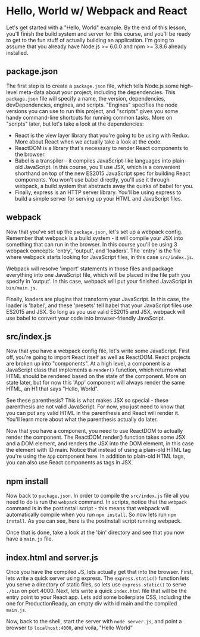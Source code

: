 # Hello, World w/ Webpack and React

Let's get started with a "Hello, World" example. By the end of this lesson, you'll finish
the build system and server for this course, and you'll be ready to get to the fun stuff
of actually building an application. I'm going to assume that you already have
Node.js >= 6.0.0 and npm >= 3.8.6 already installed.

## package.json

The first step is to create a `package.json` file, which tells Node.js some high-level
meta-data about your project, including the dependencies. This `package.json` file
will specify a name, the version, dependencies, devDependencies, engines, and scripts.
"Engines" specifies the node versions you can use to run this project, and "scripts"
gives you some handy command-line shortcuts for running common tasks. More on "scripts"
later, but let's take a look at the dependencies:

* React is the view layer library that you're going to be using with Redux. More about
React when we actually take a look at the code.
* ReactDOM is a library that's necessary to render React components to the browser.
* Babel is a transpiler - it compiles JavaScript-like languages into plain-old JavaScript.
In this course, you'll use JSX, which is a convenient shorthand on top of the new
ES2015 JavaScript spec for building React components. You won't use babel directly, you'll
use it through webpack, a build system that abstracts away the quirks of babel for you.
* Finally, express is an HTTP server library. You'll be using express to build a simple
server for serving up your HTML and JavaScript files.

## webpack

Now that you've set up the `package.json`, let's set up a webpack config. Remember that
webpack is a build system - it will compile your JSX into something that can run in
the browser. In this course you'll be using 3 webpack concepts: 'entry', 'output', and
'loaders'. The 'entry' is the file where webpack starts looking for JavaScript files,
in this case `src/index.js`.

Webpack will resolve 'import' statements in those files and package everything into
one JavaScript file, which will be placed in the file path you specify in 'output'.
In this case, webpack will put your finished JavaScript in `bin/main.js`.

Finally, loaders are plugins that transform your JavaScript. In this case, the loader
is 'babel', and these 'presets' tell babel that your JavaScript files use ES2015 and
JSX. So long as you use valid ES2015 and JSX, webpack will use babel to convert your
code into browser-friendly JavaScript.

## src/index.js

Now that you have a webpack config file, let's write some JavaScript. First off,
you're going to import React itself as well as ReactDOM. React projects are broken
up into "components". At a high level, a component is a JavaScript class that
implements a `render()` function, which returns what HTML should be rendered
based on the state of the component. More on state later, but for now this
'App' component will always render the same HTML, an H1 that says "Hello, World".

See these parenthesis? This is what makes JSX so special - these parenthesis are
not valid JavaScript. For now, you just need to know that you can put any valid
HTML in the parenthesis and React will render it. You'll learn more about what
the parenthesis actually do later.

Now that you have a component, you need to use ReactDOM to actually render the
component. The ReactDOM.render() function takes some JSX and a DOM element, and
renders the JSX into the DOM element, in this case the element with ID main.
Notice that instead of using a plain-old HTML tag you're using the `App` component
here. In addition to plain-old HTML tags, you can also use React components as
tags in JSX.

## npm install

Now back to `package.json`. In order to compile the `src/index.js` file all you
need to do is run the `webpack` command. In scripts, notice that the `webpack`
command is in the postinstall script - this means that webpack will automatically
compile when you run `npm install`. So now lets run `npm install`. As you can
see, here is the postinstall script running webpack.

Once that is done, take a look at the 'bin' directory and see that you now have
a `main.js` file.

## index.html and server.js

Once you have the compiled JS, lets actually get that into the browser. First,
lets write a quick server using express. The `express.static()` function lets
you serve a directory of static files, so lets use `express.static()` to serve
`./bin` on port 4000. Next, lets write a quick `index.html` file that will be
the entry point to your React app. Lets add some boilerplate CSS, including
the one for ProductionReady, an empty div with id main and the compiled `main.js`.

Now, back to the shell, start the server with `node server.js`, and point
a browser to `localhost:4000`, and voila, "Hello World"
